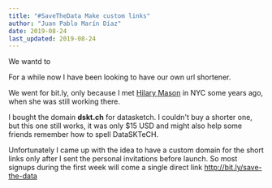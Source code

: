 ```yaml
---
title: "#SaveTheData Make custom links"
author: "Juan Pablo Marín Díaz"
date: 2019-08-24
last_updated: 2019-08-24
---
```



We wantd to 

For a while now I have been looking to have our own url shortener.

We went for bit.ly, only because I met [Hilary Mason](https://twitter.com/hmason) in NYC some years ago, when she was still working there.

I bought the domain **dskt.ch** for datasketch. I couldn't buy a shorter one, but this one still works, it was only $15 USD and might also help some friends remember how to spell DataSKTeCH.

Unfortunately I came up with the idea to have a custom domain for the short links only after I sent the personal invitations before launch. So most signups during the first week will come a single direct link http://bit.ly/save-the-data


